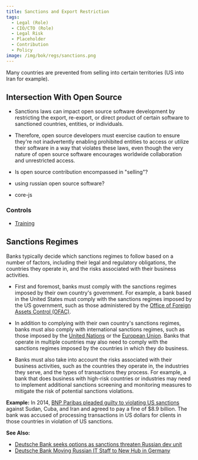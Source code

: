 ```yaml
---
title: Sanctions and Export Restriction
tags: 
  - Legal (Role)
  - CIO/CTO (Role)
  - Legal Risk
  - Placeholder
  - Contribution
  - Policy
image: /img/bok/regs/sanctions.png 
---
```

 
<BoxOut title="Sanctions" image="/img/bok/regs/sanctions.png">
 
Many countries are prevented from selling into certain territories (US into Iran for example).

</BoxOut>

## Intersection With Open Source

- Sanctions laws can impact open source software development by restricting the export, re-export, or direct product of certain software to sanctioned countries, entities, or individuals. 

- Therefore, open source developers must exercise caution to ensure they're not inadvertently enabling prohibited entities to access or utilize their software in a way that violates these laws, even though the very nature of open source software encourages worldwide collaboration and unrestricted access.

- Is open source contribution encompassed in "selling"?  
- using russian open source software?
- core-js

### Controls

- [Training](../Activities/Level-3/Contribution-Training)

## Sanctions Regimes
 
Banks typically decide which sanctions regimes to follow based on a number of factors, including their legal and regulatory obligations, the countries they operate in, and the risks associated with their business activities.

 - First and foremost, banks must comply with the sanctions regimes imposed by their own country's government. For example, a bank based in the United States must comply with the sanctions regimes imposed by the US government, such as those administered by the [Office of Foreign Assets Control (OFAC)](https://home.treasury.gov/policy-issues/office-of-foreign-assets-control-sanctions-programs-and-informatioun).

 - In addition to complying with their own country's sanctions regimes, banks must also comply with international sanctions regimes, such as those imposed by the [United Nations](https://www.un.org/securitycouncil/content/un-sc-consolidated-list) or the [European Union](https://www.eeas.europa.eu/eeas/european-union-sanctions_en). Banks that operate in multiple countries may also need to comply with the sanctions regimes imposed by the countries in which they do business.

 - Banks must also take into account the risks associated with their business activities, such as the countries they operate in, the industries they serve, and the types of transactions they process. For example, a bank that does business with high-risk countries or industries may need to implement additional sanctions screening and monitoring measures to mitigate the risk of potential sanctions violations.

**Example:** In 2014, [BNP Paribas pleaded guilty to violating US sanctions](https://www.justice.gov/opa/pr/bnp-paribas-agrees-plead-guilty-and-pay-89-billion-illegally-processing-financial) against Sudan, Cuba, and Iran and agreed to pay a fine of $8.9 billion. The bank was accused of processing transactions in US dollars for clients in those countries in violation of US sanctions.

**See Also:**

 - [Deutsche Bank seeks options as sanctions threaten Russian dev unit](https://www.theregister.com/2022/03/04/deutsche_bank_russia_dev_unit/)
 - [Deutsche Bank Moving Russian IT Staff to New Hub in Germany](https://www.bloomberg.com/news/articles/2022-06-07/deutsche-bank-moving-russian-it-staff-to-new-hub-in-germany)
 